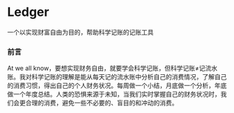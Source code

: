 # Ledger
一个以实现财富自由为目的，帮助科学记账的记账工具

### 前言

At we all know，要想实现财务自由，就要学会科学记账，但科学记账≠记流水账。我对科学记账的理解是能从每天记的流水账中分析自己的消费情况，了解自己的消费习惯，得出自己的个人财务状况。每周做一个小结，月底做一个分析，年底做一个年度总结。人类的恐惧来源于未知，当我们实时掌握自己的财务状况时，我们会更合理的消费，避免一些不必要的、盲目的和冲动的消费。
